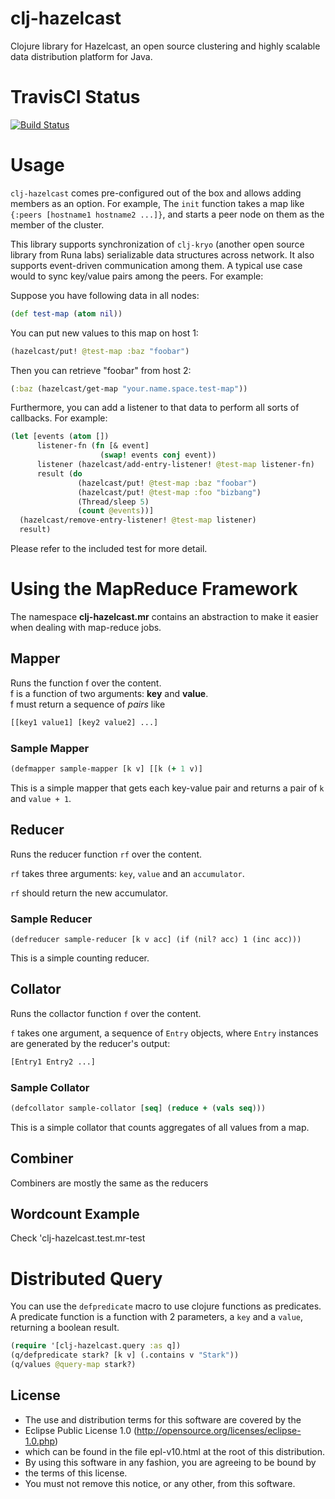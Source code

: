 # clj-hazelcast

Clojure library for Hazelcast, an open source clustering and highly scalable data distribution
platform for Java.

# TravisCI Status

[![Build Status](https://travis-ci.org/runa-labs/clj-hazelcast.png)](https://travis-ci.org/runa-labs/clj-hazelcast)

# Usage

`clj-hazelcast` comes pre-configured out of the box and allows adding members as an option.
For example, The `init` function takes a map like `{:peers [hostname1 hostname2 ...]}`, 
and starts a peer node on them as the member of the cluster.

This library supports synchronization of `clj-kryo` (another open source library 
from Runa labs) serializable data structures across network. It also supports 
event-driven communication among them. A typical use case would to sync key/value
pairs among the peers. For example:

Suppose you have following data in all nodes:

```clj
(def test-map (atom nil))
```

You can put new values to this map on host 1:

```clj
(hazelcast/put! @test-map :baz "foobar")
```

Then you can retrieve "foobar" from host 2:

```clj
(:baz (hazelcast/get-map "your.name.space.test-map"))

```
Furthermore, you can add a listener to that data to perform all sorts of callbacks. 
For example:

```clj
(let [events (atom [])
      listener-fn (fn [& event]
                    (swap! events conj event))
      listener (hazelcast/add-entry-listener! @test-map listener-fn)
      result (do
               (hazelcast/put! @test-map :baz "foobar")
               (hazelcast/put! @test-map :foo "bizbang")
               (Thread/sleep 5)
               (count @events))]
  (hazelcast/remove-entry-listener! @test-map listener)
  result)
```

Please refer to the included test for more detail.

# Using the MapReduce Framework

The namespace **clj-hazelcast.mr** contains an abstraction to make it easier when dealing with map-reduce jobs.

## Mapper

Runs the function f over the content. <br>
f is a function of two arguments: **key** and **value**. <br>
f must return a sequence of *pairs* like

```clj
[[key1 value1] [key2 value2] ...]
```
	  
### Sample Mapper

```clj
(defmapper sample-mapper [k v] [[k (+ 1 v)]
```

This is a simple mapper that gets each key-value pair and returns a pair of `k` and `value + 1`.


## Reducer 

Runs the reducer function `rf` over the content.

`rf` takes three arguments: `key`, `value` and an `accumulator`.<br>

`rf` should return the new accumulator.

### Sample Reducer

    (defreducer sample-reducer [k v acc] (if (nil? acc) 1 (inc acc)))

This is a simple counting reducer.

## Collator

Runs the collactor function `f` over the content.

`f` takes one argument, a sequence of `Entry` objects,
where `Entry` instances are generated by the reducer's output:

```clj
[Entry1 Entry2 ...]
```
	
### Sample Collator

```clj
(defcollator sample-collator [seq] (reduce + (vals seq)))
```
This is a simple collator that counts aggregates of all values from a map.

## Combiner

Combiners are mostly the same as the reducers

## Wordcount Example

Check 'clj-hazelcast.test.mr-test

# Distributed Query

You can use the `defpredicate` macro to use clojure functions as predicates.
A predicate function is a function with 2 parameters, a `key` and a `value`, returning a boolean result.

```clj
(require '[clj-hazelcast.query :as q])
(q/defpredicate stark? [k v] (.contains v "Stark"))
(q/values @query-map stark?)
```

## License

 *   The use and distribution terms for this software are covered by the
 *   Eclipse Public License 1.0 (http://opensource.org/licenses/eclipse-1.0.php)
 *   which can be found in the file epl-v10.html at the root of this distribution.
 *   By using this software in any fashion, you are agreeing to be bound by
 *   the terms of this license.
 *   You must not remove this notice, or any other, from this software.
